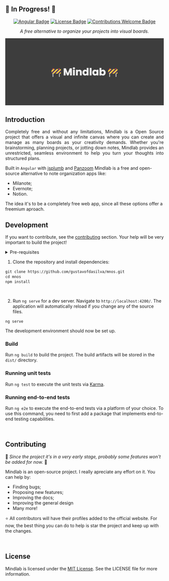 ## :construction: In Progress! :construction:

<div align="center">


[![Angular Badge](https://img.shields.io/badge/built%20with-angular-red.svg)](https://angular.io) [![License Badge](https://img.shields.io/badge/license-MIT-green)](https://opensource.org/license/mit)
[![Contributions Welcome Badge](https://img.shields.io/badge/contributions_welcome-blue)](#contributing)

</div>

<p align="center"><i>A free alternative to organize your projects into visual boards.</i></p>

<div align="center">
  
  ![Mindlab placeholder banner](./.github/assets/banner.png)
  
</div>

## Introduction
<p align="justify"> 
Completely free and without any limitations, Mindlab is a Open Source project that offers a visual and infinite canvas where you can create and manage as many boards as your creativity demands. Whether you're brainstorming, planning projects, or jotting down notes, Mindlab provides an unrestricted, seamless environment to help you turn your thoughts into structured plans.  
</p>

Built in `Angular` with [jsplumb](https://jsplumbtoolkit.com/community) and [Panzoom](https://github.com/timmywil/panzoom/tree/main) Mindlab is a free and open-source alternative to note organization apps like:
- Milanote;
- Evernote;
- Notion.

The idea it's to be a completely free web app, since all these options offer a freemium aproach. 
<br>
## Development
If you want to contribute, see the [contributing](#contributing) section. Your help will be very important to build the project!
<details><summary>Pre-requisites</summary>
<br>
To be able to start development on Mindlab, make sure you have the following prerequisites installed:
<ul>
<br>
<li><a href="https://nodejs.org/en">Node (v18.20 or higher)</a></li>
<li><a href="https://www.npmjs.com">NPM (v10 or higher)</a></li>
<li><a href="https://angular.dev">Angular (v18)</a></li>
</ul>
</details>

1. Clone the repository and install dependencies:
```
git clone https://github.com/gustavofdasilva/mnos.git
cd mnos
npm install
```
<br>

2. Run `ng serve` for a dev server. Navigate to `http://localhost:4200/`. The application will automatically reload if you change any of the source files.
```
ng serve
```
The development environment should now be set up.
<br>

### Build
Run `ng build` to build the project. The build artifacts will be stored in the `dist/` directory.

### Running unit tests
Run `ng test` to execute the unit tests via [Karma](https://karma-runner.github.io/latest/index.html).

### Running end-to-end tests
Run `ng e2e` to execute the end-to-end tests via a platform of your choice. To use this command, you need to first add a package that implements end-to-end testing capabilities.

<br>

## Contributing
:construction: *Since the project it's in a very early stage, probably some features won't be added for now.* :construction: 

Mindlab is an open-source project. I really apreciate any effort on it. You can help by: 
- Finding bugs; 
- Proposing new features;
- Improving the docs; 
- Improving the general design
- Many more!

:star: All contributors will have their profiles added to the official website. For now, the best thing you can do to help is star the project and keep up with the changes. 

<br>

## License
Mindlab is licensed under the [MIT License](https://opensource.org/license/mit). See the LICENSE file for more information.
